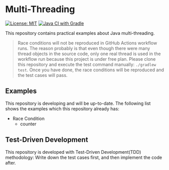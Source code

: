 # Multi-Threading

[![License: MIT](https://img.shields.io/badge/License-MIT-yellow.svg)](https://github.com/chinhung/pointwave/blob/master/LICENSE)
[![Java CI with Gradle](https://github.com/chinhung/multi-threading/actions/workflows/gradle.yml/badge.svg)](https://github.com/chinhung/multi-threading/actions/workflows/gradle.yml)

This repository contains practical examples about Java multi-threading.

> Race conditions will not be reproduced in GitHub Actions workflow runs. The reason probably is that even though there were many thread objects in the source code, only one real thread is used in the workflow run because this project is under free plan. Please clone this repository and execute the test command manually: `./gradlew test`. Once you have done, the race conditions will be reproduced and the test cases will pass. 

## Examples

This repository is developing and will be up-to-date. The following list shows the examples which this repository already has:

- Race Condition
  - counter
  
## Test-Driven Development

This repository is developed with Test-Driven Development(TDD) methodology: Write down the test cases first, and then implement the code after.